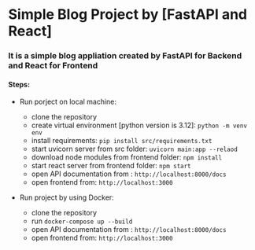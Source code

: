 # Simple Blog Project by [FastAPI and React]

### It is a simple blog appliation created by FastAPI for Backend and React for Frontend


#### Steps:

- Run porject on local machine:
  - clone the repository
  - create virtual environment [python version is 3.12]: `python -m venv env`
  - install requirements: `pip install src/requirements.txt`
  - start uvicorn server from src folder: `uvicorn main:app --relaod`
  - download node modules from frontend folder: `npm install`
  - start react server from frontend folder: `npm start`
  - open API documentation from : `http://localhost:8000/docs`
  - open frontend from: `http://localhost:3000`
  
- Run project by using Docker:
  - clone the repository
  - run `docker-compose up --build`
  - open API documentation from : `http://localhost:8000/docs`
  - open frontend from: `http://localhost:3000`
